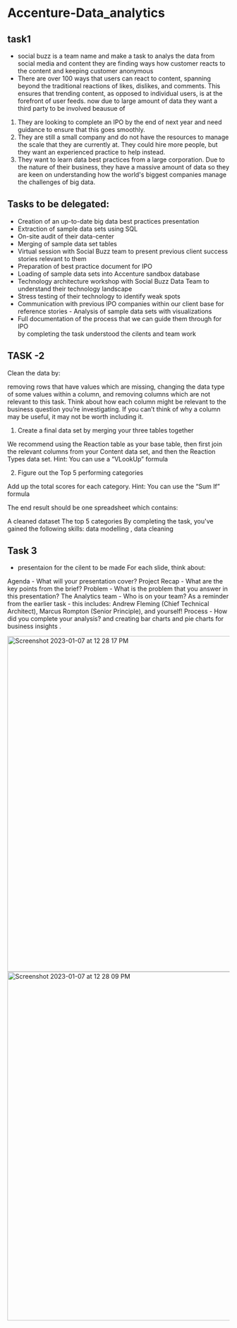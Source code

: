 # Accenture-Data_analytics

## task1
- social buzz is a team name and make a task to analys the data from social media and content they are finding ways how customer reacts to the content and keeping customer anonymous
- There are over 100 ways that users can
react to content, spanning beyond the traditional reactions of likes, dislikes, and comments.
This ensures that trending content, as opposed to individual users, is at the forefront of user
feeds. 
now due to large amount of data they want a third party to be involved beausue of 
1) They are looking to complete an IPO by the end of next year and need guidance to
ensure that this goes smoothly.
2) They are still a small company and do not have the resources to manage the scale that
they are currently at. They could hire more people, but they want an experienced
practice to help instead.
3) They want to learn data best practices from a large corporation. Due to the nature of
their business, they have a massive amount of data so they are keen on 
understanding how the world's biggest companies manage the challenges of big
data. 
 ## Tasks to be delegated:
- Creation of an up-to-date big data best practices presentation
- Extraction of sample data sets using SQL
- On-site audit of their data-center
- Merging of sample data set tables
- Virtual session with Social Buzz team to present previous client success stories relevant
to them
- Preparation of best practice document for IPO
- Loading of sample data sets into Accenture sandbox database
- Technology architecture workshop with Social Buzz Data Team to understand their
technology landscape
- Stress testing of their technology to identify weak spots
- Communication with previous IPO companies within our client base for reference stories -
Analysis of sample data sets with visualizations
- Full documentation of the process that we can guide them through for IPO\
by completing the task understood the cilents and team work 
## TASK -2
Clean the data by:

removing rows that have values which are missing,
changing the data type of some values within a column, and
removing columns which are not relevant to this task.
Think about how each column might be relevant to the business question you’re investigating. If you can’t think of why a column may be useful, it may not be worth including it.

1. Create a final data set by merging your three tables together

We recommend using the Reaction table as your base table, then first join the relevant columns from your Content data set, and then the Reaction Types data set.
Hint: You can use a “VLookUp” formula
 
2. Figure out the Top 5 performing categories

Add up the total scores for each category.
Hint: You can use the “Sum If” formula

The end result should be one spreadsheet which contains:

A cleaned dataset
The top 5 categories
 By completing the task, you've gained the following skills: data modelling , data cleaning 
## Task 3
- presentaion for the cilent to be made 
For each slide, think about: 

Agenda - What will your presentation cover?
Project Recap - What are the key points from the brief?
Problem - What is the problem that you answer in this presentation?
The Analytics team - Who is on your team?
As a reminder from the earlier task - this includes: Andrew Fleming (Chief Technical Architect), Marcus Rompton (Senior Principle), and yourself!
Process - How did you complete your analysis?
and creating bar charts and pie charts for business insights .

<img width="761" alt="Screenshot 2023-01-07 at 12 28 17 PM" src="https://user-images.githubusercontent.com/33623897/211163165-a49b7c1f-9bb1-4acd-b57c-0c2a1b3287ae.png">

<img width="791" alt="Screenshot 2023-01-07 at 12 28 09 PM" src="https://user-images.githubusercontent.com/33623897/211163178-d46c97ad-5967-404b-8941-069ca1c981f8.png">
